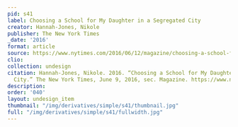 ```yaml
---
pid: s41
label: Choosing a School for My Daughter in a Segregated City
creator: Hannah-Jones, Nikole
publisher: The New York Times
_date: '2016'
format: article
source: https://www.nytimes.com/2016/06/12/magazine/choosing-a-school-for-my-daughter-in-a-segregated-city.html
clio:
collection: undesign
citation: Hannah-Jones, Nikole. 2016. “Choosing a School for My Daughter in a Segregated
  City.” The New York Times, June 9, 2016, sec. Magazine. https://www.nytimes.com/2016/06/12/magazine/choosing-a-school-for-my-daughter-in-a-segregated-city.html.
description:
order: '040'
layout: undesign_item
thumbnail: "/img/derivatives/simple/s41/thumbnail.jpg"
full: "/img/derivatives/simple/s41/fullwidth.jpg"
---
```

